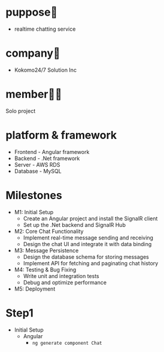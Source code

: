 # puppose📢
  + realtime chatting service
# company🐘
  + Kokomo24/7 Solution Inc
# member🧑‍💻
  Solo project
# platform & framework
  + Frontend - Angular framework
  + Backend - .Net framework
  + Server - AWS RDS
  + Database - MySQL
# Milestones
  + M1: Initial Setup
    + Create an Angular project and install the SignalR client
    + Set up the .Net backend and SignalR Hub
  + M2: Core Chat Functionality
    + Implement real-time message sending and receiving
    + Design the chat UI and integrate it with data binding
  + M3: Message Persistence
    + Design the database schema for storing messages
    + Implement API for fetching and paginating chat history
  + M4: Testing & Bug Fixing
    + Write unit and integration tests
    + Debug and optimize performance
  + M5: Deployment
# Step1
  + Initial Setup
    + Angular
      + `ng generate component Chat`
